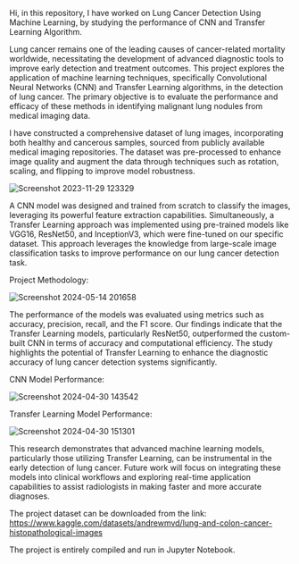 Hi, in this repository, I have worked on Lung Cancer Detection Using Machine Learning, by studying the performance of CNN and Transfer Learning Algorithm.


Lung cancer remains one of the leading causes of cancer-related mortality worldwide, necessitating the development of advanced diagnostic tools to improve early detection and treatment outcomes. This project explores the application of machine learning techniques, specifically Convolutional Neural Networks (CNN) and Transfer Learning algorithms, in the detection of lung cancer. The primary objective is to evaluate the performance and efficacy of these methods in identifying malignant lung nodules from medical imaging data.


I have constructed a comprehensive dataset of lung images, incorporating both healthy and cancerous samples, sourced from publicly available medical imaging repositories. The dataset was pre-processed to enhance image quality and augment the data through techniques such as rotation, scaling, and flipping to improve model robustness.


![Screenshot 2023-11-29 123329](https://github.com/Anandaroop-Maitra/Lung-Cancer-Detection-Using-Machine-Learning/assets/62735860/f9cd9eb2-6e34-42da-96de-b058f2bfaf6c)






A CNN model was designed and trained from scratch to classify the images, leveraging its powerful feature extraction capabilities. Simultaneously, a Transfer Learning approach was implemented using pre-trained models like VGG16, ResNet50, and InceptionV3, which were fine-tuned on our specific dataset. This approach leverages the knowledge from large-scale image classification tasks to improve performance on our lung cancer detection task.

Project Methodology:


![Screenshot 2024-05-14 201658](https://github.com/Anandaroop-Maitra/Lung-Cancer-Detection-Using-Machine-Learning/assets/62735860/d415cad4-0bfe-4960-8521-48dab7a57f13)



The performance of the models was evaluated using metrics such as accuracy, precision, recall, and the F1 score. Our findings indicate that the Transfer Learning models, particularly ResNet50, outperformed the custom-built CNN in terms of accuracy and computational efficiency. The study highlights the potential of Transfer Learning to enhance the diagnostic accuracy of lung cancer detection systems significantly.

CNN Model Performance:


![Screenshot 2024-04-30 143542](https://github.com/Anandaroop-Maitra/Lung-Cancer-Detection-Using-Machine-Learning/assets/62735860/2d89a061-444c-4241-9327-7bdb563b8021)


Transfer Learning Model Performance:


![Screenshot 2024-04-30 151301](https://github.com/Anandaroop-Maitra/Lung-Cancer-Detection-Using-Machine-Learning/assets/62735860/01f961fe-4ec3-45b3-9b07-fcff89baa286)





This research demonstrates that advanced machine learning models, particularly those utilizing Transfer Learning, can be instrumental in the early detection of lung cancer. Future work will focus on integrating these models into clinical workflows and exploring real-time application capabilities to assist radiologists in making faster and more accurate diagnoses.


The project dataset can be downloaded from the link: https://www.kaggle.com/datasets/andrewmvd/lung-and-colon-cancer-histopathological-images


The project is entirely compiled and run in Jupyter Notebook.




